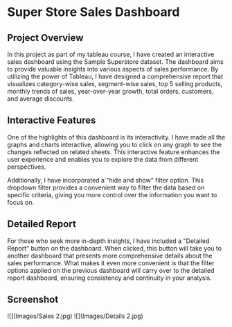 # Super Store Sales Dashboard

## Project Overview
In this project as part of my tableau course, I have created an interactive sales dashboard using the Sample Superstore dataset. The dashboard aims to provide valuable insights into various aspects of sales performance. By utilizing the power of Tableau, I have designed a comprehensive report that visualizes category-wise sales, segment-wise sales, top 5 selling products, monthly trends of sales, year-over-year growth, total orders, customers, and average discounts.

## Interactive Features
One of the highlights of this dashboard is its interactivity. I have made all the graphs and charts interactive, allowing you to click on any graph to see the changes reflected on related sheets. This interactive feature enhances the user experience and enables you to explore the data from different perspectives.

Additionally, I have incorporated a "hide and show" filter option. This dropdown filter provides a convenient way to filter the data based on specific criteria, giving you more control over the information you want to focus on.

## Detailed Report
For those who seek more in-depth insights, I have included a "Detailed Report" button on the dashboard. When clicked, this button will take you to another dashboard that presents more comprehensive details about the sales performance. What makes it even more convenient is that the filter options applied on the previous dashboard will carry over to the detailed report dashboard, ensuring consistency and continuity in your analysis.


## Screenshot

![](Images/Sales 2.jpg)
![](Images/Details 2.jpg)
